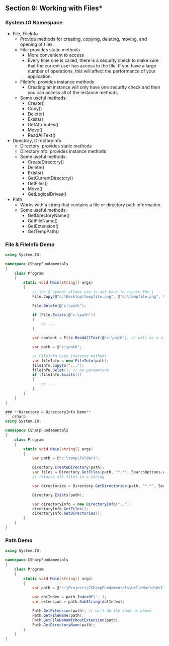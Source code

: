 ## **Section 9: Working with Files***

### **System.IO Namespace**

* File, FileInfo
    * Provide methods for creating, copying, deleting, moving, and opening of files.
    * File: provides static methods
        * More convenient to access
        * Every time one is called, there is a security check to make sure that the current user has access to the file. If you have a large number of operations, this will affect the performance of your application.
    * FileInfo: provides instance methods
        * Creating an instance will only have one security check and then you can access all of the instance methods.
    * Some useful methods:
        * Create()
        * Copy()
        * Delete()
        * Exists()
        * GetAttributes()
        * Move()
        * ReadAllText()
* Directory, DirectoryInfo
    * Directory: provides static methods
    * DirectoryInfo: provides instance methods
    * Some useful methods: 
        * CreateDirectory()
        * Delete()
        * Exists()
        * GetCurrentDirectory()
        * GetFiles()
        * Move()
        * GetLogicalDrives()
* Path
    * Works with a string that contains a file or directory path information.
    * Some useful methods:
        * GetDirectoryName()
        * GetFileName()
        * GetExtension()
        * GetTempPath()

### **File & FileInfo Demo**
```csharp
using System.IO;

namespace CSharpFundamentals
{
    class Program
    {
        static void Main(string[] args)
        {
            // the @ symbol allows you to not have to espace the \
            File.Copy(@"c:\Desktop\tempfile.png", @"d:\tempfile.png", true); // first arg is source file, second arg is the destination, third arg is a boolean if the file exists there you can overwrite it

            File.Delete(@"c:\path"); 

            if (File.Exists(@"c:\path"))
            {
                // ...
            }

            var content = File.ReadAllText(@"c:\path"); // will be a string of all the content

            var path = @"c:\path";

            // FileInfo uses instance methods
            var fileInfo = new FileInfo(path);
            fileInfo.CopyTo("...");
            fileInfo.Delet(); // no parameters
            if (fileInfo.Exists())
            {
                // ...
            }
        }
    }
}

### **Directory & DirectoryInfo Demo**
```csharp
using System.IO;

namespace CSharpFundamentals
{
    class Program
    {
        static void Main(string[] args)
        {
            var path = @"c:\temp\folder1";

            Directory.CreateDirectory(path); 
            var files = Directory.GetFiles(path, "*.*", SearchOptions.AllDirectories); // 1. path, 2. search pattern (example is all files), 3. search options
            // returns all files in a string

            var directories = Directory.GetDirectories(path, "*.*", SearchOptions.AllDirectores); // same arguements as above

            Directory.Exists(path); 

            var directoryInfo = new DirectoryInfo("..");
            directoryInfo.GetFiles();
            directoryInfo.GetDirectories();
        }
    }
}
```

### **Path Demo**
```csharp
using System.IO;

namespace CSharpFundamentals
{
    class Program
    {
        static void Main(string[] args)
        {
            var path = @"c:\Projects\CSharpFundamentals\HelloWorld\HelloWorld.sln";

            var dotIndex = path.IndexOf('.');
            var extension = path.SubString(dotIndex);

            Path.GetExtension(path); // will do the same as above
            Path.GetFileName(path); 
            Path.GetFileNameWithoutExtension(path); 
            Path.GetDirectoryName(path); 
        }
    }
}
```